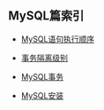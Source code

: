 

## MySQL篇索引



*   [MySQL语句执行顺序](./SqlExecution)

*   [事务隔离级别](./MysqlIsolation)

*   [MySQL事务](./MySQLTransaction)

*   [MySQL安装](./MySQLInstall)